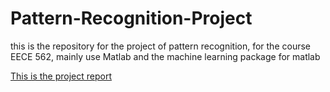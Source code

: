 # Pattern-Recognition-Project
this is the repository for the project of pattern recognition, for the course EECE 562, mainly use Matlab and the machine learning package for matlab

[This is the project report](project/project_report/project.pdf)
